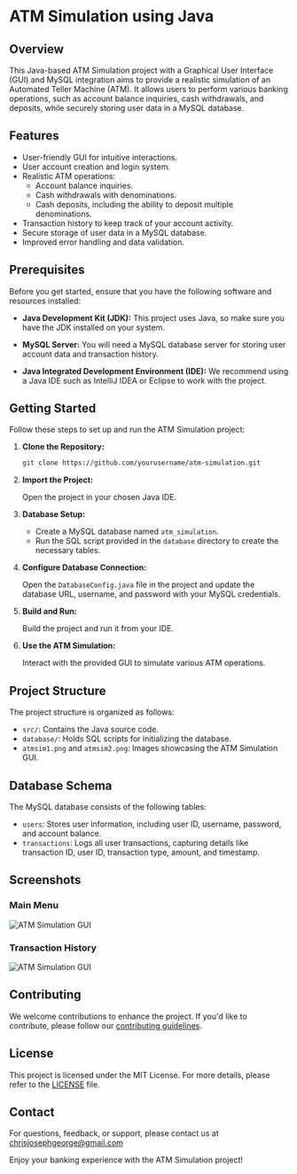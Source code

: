 # ATM Simulation using Java


## Overview

This Java-based ATM Simulation project with a Graphical User Interface (GUI) and MySQL integration aims to provide a realistic simulation of an Automated Teller Machine (ATM). It allows users to perform various banking operations, such as account balance inquiries, cash withdrawals, and deposits, while securely storing user data in a MySQL database.

## Features

- User-friendly GUI for intuitive interactions.
- User account creation and login system.
- Realistic ATM operations:
  - Account balance inquiries.
  - Cash withdrawals with denominations.
  - Cash deposits, including the ability to deposit multiple denominations.
- Transaction history to keep track of your account activity.
- Secure storage of user data in a MySQL database.
- Improved error handling and data validation.

## Prerequisites

Before you get started, ensure that you have the following software and resources installed:

- **Java Development Kit (JDK):** This project uses Java, so make sure you have the JDK installed on your system.

- **MySQL Server:** You will need a MySQL database server for storing user account data and transaction history.

- **Java Integrated Development Environment (IDE):** We recommend using a Java IDE such as IntelliJ IDEA or Eclipse to work with the project.

## Getting Started

Follow these steps to set up and run the ATM Simulation project:

1. **Clone the Repository:**

   ```bash
   git clone https://github.com/yourusername/atm-simulation.git
   ```

2. **Import the Project:**

   Open the project in your chosen Java IDE.

3. **Database Setup:**

   - Create a MySQL database named `atm_simulation`.
   - Run the SQL script provided in the `database` directory to create the necessary tables.

4. **Configure Database Connection:**

   Open the `DatabaseConfig.java` file in the project and update the database URL, username, and password with your MySQL credentials.

5. **Build and Run:**

   Build the project and run it from your IDE.

6. **Use the ATM Simulation:**

   Interact with the provided GUI to simulate various ATM operations.

## Project Structure

The project structure is organized as follows:

- `src/`: Contains the Java source code.
- `database/`: Holds SQL scripts for initializing the database.
- `atmsim1.png` and `atmsim2.png`: Images showcasing the ATM Simulation GUI.

## Database Schema

The MySQL database consists of the following tables:

- `users`: Stores user information, including user ID, username, password, and account balance.
- `transactions`: Logs all user transactions, capturing details like transaction ID, user ID, transaction type, amount, and timestamp.

## Screenshots

### Main Menu

![ATM Simulation GUI](atmsim1.png)

### Transaction History

![ATM Simulation GUI](atmsim2.png)

## Contributing

We welcome contributions to enhance the project. If you'd like to contribute, please follow our [contributing guidelines](CONTRIBUTING.md).

## License

This project is licensed under the MIT License. For more details, please refer to the [LICENSE](LICENSE) file.


## Contact

For questions, feedback, or support, please contact us at chrisjosephgeorge@gmail.com

Enjoy your banking experience with the ATM Simulation project!

```

